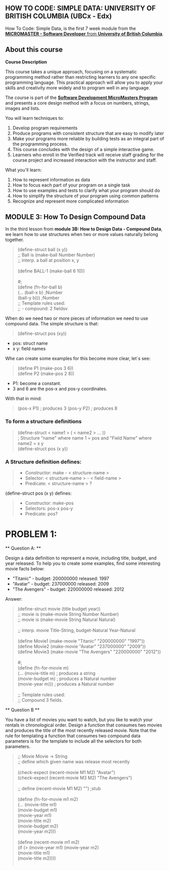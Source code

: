 ## HOW TO CODE: SIMPLE DATA: UNIVERSITY OF BRITISH COLUMBIA (UBCx - Edx)

How To Code: Simple Data, is the first 7 week module from the  [**MICROMASTER - Software Developer** from **University of British Columbia**](https://www.edx.org/course/how-code-simple-data-ubcx-htc1x).

## About this course 

**Course Description**

This course takes a unique approach, focusing on a systematic programming method rather than restricting learners to any one specific programming language. This practical approach will allow you to apply your skills and creativity more widely and to program well in any language.

The course is part of the [**Software Development MicroMasters Program**](https://www.edx.org/micromasters/software-development) and presents a core design method with a focus on numbers, strings, images and lists.

You will learn techniques to:

1. Develop program requirements
2. Produce programs with consistent structure that are easy to modify later
3. Make your programs more reliable by building tests as an integral part of the programming process.
4. This course concludes with the design of a simple interactive game.
5. Learners who enroll in the Verified track will receive staff grading for the course project and increased interaction with the instructor and staff.

What you'll learn:
1. How to represent information as data
2. How to focus each part of your program on a single task
3. How to use examples and tests to clarify what your program should do
4. How to simplify the structure of your program using common patterns
5. Recognize and represent more complicated information

## MODULE 3: How To Design Compound Data

In the third lesson from **module 3B: How to Design Data - Compound Data**, we learn how to use structures when two or more values naturally belong together. 


> (define-struct ball (x y)) <br>
> ;; Ball is (make-ball Number Number) <br>
> ;; interp. a ball at position x, y <br>
> <br>
> (define BALL-1 (make-ball 6 10)) <br>
> <br>
> #; <br>
> (define (fn-for-ball b) <br>
>   (... (ball-x b)     ;Number <br>
>        (ball-y b)))   ;Number <br>
> ;; Template rules used: <br>
> ;;  - compound: 2 fieldsv <br>

When do we need two or more pieces of information we need to use compound data. The simple structure is that:

> (define-struct pos (xy)) <br>

- pos: struct name<br>
- x y: field names<br>

Whe can create some examples for this become more clear, let´s see:

> (define P1 (make-pos 3 6))<br>
> (define P2 (make-pos 2 8))<br>

- P1: become a constant.
- 3 and 6 are the pos-x and pos-y coordinates. 

With that in mind: 

> (pos-x P1) ; produces 3
> (pos-y P2) ; produces 8

### To form a structure definitions

> (define-struct < name1 > ( < name2 > ... ))<br>
> ; Structure "name" where name 1 = pos  and "Field Name" where name2 = x y <br>
> (define-struct pos (x y)) <br>
  
### A Structure definition defines: 

> - Constructor: make - < structure-name ><br>
> - Selector: < structure-name > - < field-name ><br>
> - Predicate: < structure-name > ? <br>
 
(define-struct pos (x y) defines:

> - Constructor: make-pos <br>
> - Selectors: pos-x   pos-y <br>
> - Predicate: pos? <br>
  
 # PROBLEM 1:
 
 ** Question A: **
 
Design a data definition to represent a movie, including title, budget, and year released. To help you to create some examples, find some interesting movie facts below: <br>
- "Titanic" - budget: 200000000 released: 1997<br>
- "Avatar" - budget: 237000000 released: 2009<br>
- "The Avengers" - budget: 220000000 released: 2012<br>

Answer: 

> (define-struct movie (title budget year)) <br>
> ;; movie is (make-movie String Number Number) <br>
> ;; movie is (make-movie String Natural Natural) <br>
> <br>
> ;; interp. movie Title-String, budget-Natural Year-Natural <br>
> <br>
> (define Movie1 (make-movie "Titanic" "200000000" "1997")) <br>
> (define Movie2 (make-movie "Avatar" "237000000" "2009")) <br>
> (define Movie3 (make-movie "The Avengers" "220000000" "2012")) <br>
> <br>
> #; <br>
> (define (fn-for-movie m) <br>
>   (... (movie-title m)    ; produces a string <br>
>        (movie-budget m)   ; produces a Natural number <br>
>        (movie-year m)))   ; produces a Natural number <br>
> <br>
> ;; Template rules used: <br>
> ;; Compound 3 fields. <br>


** Question B **

You have a list of movies you want to watch, but you like to watch your rentals in chronological order. Design a function that consumes two movies and produces the title of the most recently released movie. Note that the rule for templating a function that consumes two compound data parameters is for the template to include all the selectors for both  parameters.

> ;; Movie Movie -> String <br>
> ;; define which given name was release most recently<br>
> <br>
> (check-expect (recent-movie M1 M2) "Avatar")<br>
> (check-expect (recent-movie M3 M2) "The Avengers")<br>
> <br>
> ;; define (recent-movie M1 M2) "")  ;stub <br>
> <br>
> (define (fn-for-movie m1 m2) <br>
>   (... (movie-title m1) <br>
>        (movie-budget m1) <br>
>        (movie-year m1) <br>
>        (movie-title m2) <br>
>        (movie-budget m2) <br>
>        (movie-year m2))) <br>
> <br>
> (define (recent-movie m1 m2) <br>
>   (if (> (movie-year m1) (movie-year m2) <br>
>          (movie-title m1) <br>
>          (movie-title m2)))) <br>
> <br>



